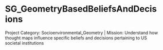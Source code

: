 # SG_GeometryBasedBeliefsAndDecisions
Project Category: Socioenvironmental_Geometry | Mission: Understand how thought maps influence specific beliefs and decisions pertaining to US societal institutions

